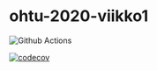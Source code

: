 # ohtu-2020-viikko1

![Github Actions](https://github.com/LeoVaris/ohtu-2020-viikko1/workflows/Java%20CI%20with%20Gradle/badge.svg)

[![codecov](https://codecov.io/gh/LeoVaris/ohtu-2020-viikko1/branch/main/graph/badge.svg?token=09TWX2UV5M)](https://codecov.io/gh/LeoVaris/ohtu-2020-viikko1)

